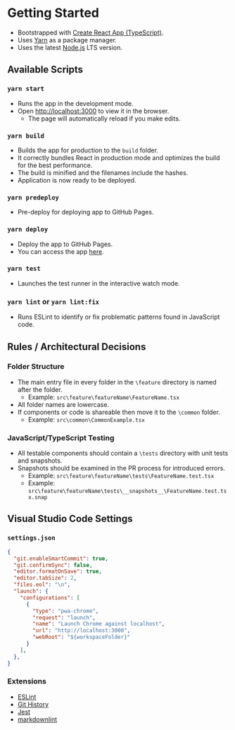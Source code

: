 # Getting Started

- Bootstrapped with [Create React App (TypeScript)](https://create-react-app.dev/docs/adding-typescript/).
- Uses [Yarn](https://yarnpkg.com/) as a package manager.
- Uses the latest [Node.js](https://nodejs.org/en/) LTS version.

## Available Scripts

### `yarn start`

- Runs the app in the development mode.
- Open [http://localhost:3000](http://localhost:3000) to view it in the browser.
  - The page will automatically reload if you make edits.

### `yarn build`

- Builds the app for production to the `build` folder.
- It correctly bundles React in production mode and optimizes the build for the best performance.
- The build is minified and the filenames include the hashes.
- Application is now ready to be deployed.

### `yarn predeploy`

- Pre-deploy for deploying app to GitHub Pages.

### `yarn deploy`

- Deploy the app to GitHub Pages.
- You can access the app [here](https://rubelium.github.io/floorToTheFour-website/).

### `yarn test`

- Launches the test runner in the interactive watch mode.

### `yarn lint` or `yarn lint:fix`

- Runs ESLint to identify or fix problematic patterns found in JavaScript code.

## Rules / Architectural Decisions

### Folder Structure

- The main entry file in every folder in the `\feature` directory is named after the folder.
  - Example: `src\feature\featureName\FeatureName.tsx`
- All folder names are lowercase.
- If components or code is shareable then move it to the `\common` folder.
  - Example: `src\common\CommonExample.tsx`

### JavaScript/TypeScript Testing

- All testable components should contain a `\tests` directory with unit tests and snapshots.
- Snapshots should be examined in the PR process for introduced errors.
  - Example: `src\feature\featureName\tests\FeatureName.test.tsx`
  - Example: `src\feature\featureName\tests\__snapshots__\FeatureName.test.tsx.snap`

## Visual Studio Code Settings

### `settings.json`

```json
{
  "git.enableSmartCommit": true,
  "git.confirmSync": false,
  "editor.formatOnSave": true,
  "editor.tabSize": 2,
  "files.eol": "\n",
  "launch": {
    "configurations": [
      {
        "type": "pwa-chrome",
        "request": "launch",
        "name": "Launch Chrome against localhost",
        "url": "http://localhost:3000",
        "webRoot": "${workspaceFolder}"
      }
    ],
  },
}
```

### Extensions

- [ESLint](https://marketplace.visualstudio.com/items?itemName=dbaeumer.vscode-eslint)
- [Git History](https://marketplace.visualstudio.com/items?itemName=donjayamanne.githistory)
- [Jest](https://marketplace.visualstudio.com/items?itemName=Orta.vscode-jest)
- [markdownlint](https://marketplace.visualstudio.com/items?itemName=DavidAnson.vscode-markdownlint)
